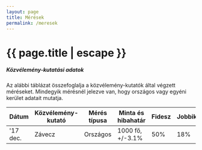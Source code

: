 ```yaml
---
layout: page
title: Mérések
permalink: /meresek
---
```


<h1 class="page-title">{{ page.title | escape }}</h1>

<div class="section">
    <div class="row">
          <div class="col s12">
		  <h5>Közvélemény-kutatási adatok</h5> 
<p class="light">Az alábbi táblázat összefoglalja a közvélemény-kutatók által végzett méréseket. Mindegyik mérésnél jelezve van, hogy országos vagy egyéni kerület adatait mutatja.</p>

<table class="responsive-table">
              <thead>
                <tr>
					<th>Dátum</th>
                    <th>Közvélemény-kutató</th>
                    <th>Mérés típusa</th>
					<th>Minta és hibahatár</th>
					<th>Fidesz</th>
					<th>Jobbik</th>
					<th>MSZP</th>
					<th>DK</th>
					<th>LMP</th>
					<th>Momentum</th>
					<th>Egyéb párt</th>
                </tr>
              </thead>
              <tbody>
             <tr>
				  <td>'17 dec.</td>
                  <td>Závecz</td>
				  <td>Országos</td>
				  <td>1000 fő, +/-3.1%</td>
				  <td>50%</td>
				  <td>18%</td>
				  <td>10%</td>
				  <td>8%</td>
				  <td>7%</td>
				  <td>3%</td>
				  <td>4%</td>
			</tr>
			</tr>                
              </tbody>
            </table>